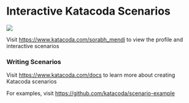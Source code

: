 # Interactive Katacoda Scenarios

[![](http://shields.katacoda.com/katacoda/sorabh_mendi/count.svg)](https://www.katacoda.com/sorabh_mendi "Get your profile on Katacoda.com")

Visit https://www.katacoda.com/sorabh_mendi to view the profile and interactive scenarios

### Writing Scenarios
Visit https://www.katacoda.com/docs to learn more about creating Katacoda scenarios

For examples, visit https://github.com/katacoda/scenario-example
